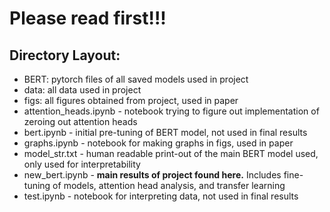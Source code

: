 # Please read first!!! 
## Directory Layout: 
- BERT: pytorch files of all saved models used in project 
- data: all data used in project 
- figs: all figures obtained from project, used in paper 
- attention_heads.ipynb - notebook trying to figure out implementation of zeroing out attention heads 
- bert.ipynb - initial pre-tuning of BERT model, not used in final results 
- graphs.ipynb - notebook for making graphs in figs, used in paper 
- model_str.txt - human readable print-out of the main BERT model used, only used for interpretability 
- new_bert.ipynb - __main results of project found here.__ Includes fine-tuning of models, attention head analysis, and transfer learning 
- test.ipynb - notebook for interpreting data, not used in final results 